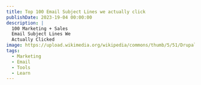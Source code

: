 ```yaml
---
title: Top 100 Email Subject Lines we actually click
publishDate: 2023-19-04 00:00:00
description: |
  100 Marketing + Sales
  Email Subject Lines We
  Actually Clicked
image: https://upload.wikimedia.org/wikipedia/commons/thumb/5/51/Drupal_logo_-_gray.png/640px-Drupal_logo_-_gray.png
tags:
  - Marketing
  - Email
  - Tools
  - Learn
---
```




